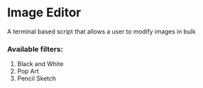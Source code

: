 # Image Editor

<p>A terminal based script that allows a user to modify images in bulk</p>

### Available filters:
1. Black and White
2. Pop Art
3. Pencil Sketch